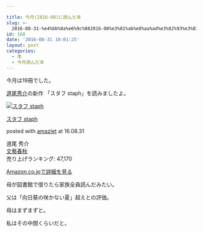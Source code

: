 ```yaml
---

title: 今月(2016-08)に読んだ本
slug: >-
  2016-08-31-%e4%bb%8a%e6%9c%882016-08%e3%81%ab%e8%aa%ad%e3%82%93%e3%81%a0%e6%9c%ac
id: 168
date: '2016-08-31 10:01:25'
layout: post
categories:
  - 本
  - 今月読んだ本
---
```


今月は19冊でした。

[道尾秀介](http://d.hatena.ne.jp/keyword/%C6%BB%C8%F8%BD%A8%B2%F0)の新作 「スタフ staph」を読みましたよ。



[![スタフ staph](https://cdn-ak.f.st-hatena.com/images/fotolife/p/peipeipe/20190702/20190702230923.jpg)](http://www.amazon.co.jp/exec/obidos/ASIN/4163904808/peipeipe-22/ref=nosim/)



[スタフ staph](http://www.amazon.co.jp/exec/obidos/ASIN/4163904808/peipeipe-22/ref=nosim/)

posted with [amazlet](http://www.amazlet.com/ "amazlet") at 16.08.31



道尾 秀介  
[文藝春秋](http://d.hatena.ne.jp/keyword/%CA%B8%E9%BA%BD%D5%BD%A9)  
売り上げランキング: 47,170  




[Amazon.co.jpで詳細を見る](http://www.amazon.co.jp/exec/obidos/ASIN/4163904808/peipeipe-22/ref=nosim/)







母が図書館で借りたら家族全員読んだみたい。

父は「向日葵の咲かない夏」超えとの評価。

母はまずまずと。

私はその中間くらいだと。
